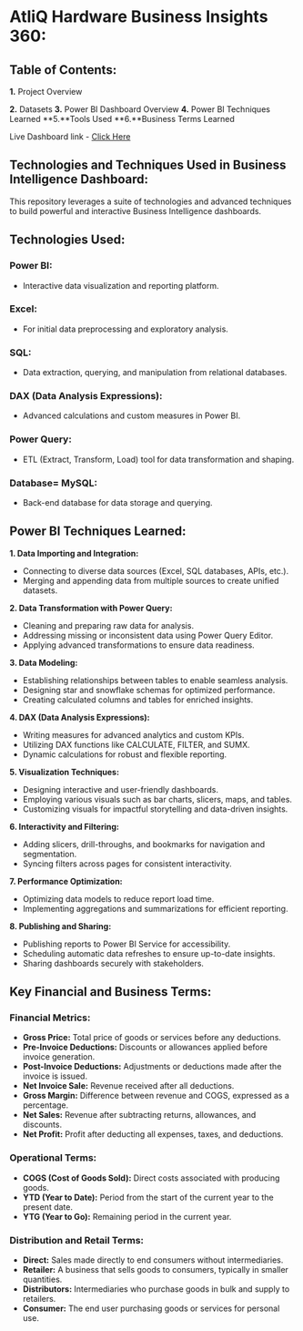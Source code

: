 # AtliQ Hardware Business Insights 360:
## Table of Contents:

**1.** Project Overview 

**2.** Datasets
**3.** Power BI Dashboard Overview
**4.** Power BI Techniques Learned
**5.**Tools Used
**6.**Business Terms Learned

Live Dashboard link - [Click Here](https://app.powerbi.com/view?r=eyJrIjoiOWM2YWQyMjYtYzcxMS00ZDFlLThkOTgtZTk0Njc2MzQyNDYxIiwidCI6ImM2ZTU0OWIzLTVmNDUtNDAzMi1hYWU5LWQ0MjQ0ZGM1YjJjNCJ9)

## Technologies and Techniques Used in Business Intelligence Dashboard:
This repository leverages a suite of technologies and advanced techniques to build powerful and interactive Business Intelligence dashboards.

## Technologies Used:

### Power BI:

- Interactive data visualization and reporting platform.

### Excel:

- For initial data preprocessing and exploratory analysis.
  
### SQL:

- Data extraction, querying, and manipulation from relational databases.
  
### DAX (Data Analysis Expressions):

- Advanced calculations and custom measures in Power BI.

### Power Query:

- ETL (Extract, Transform, Load) tool for data transformation and shaping.

### Database= MySQL:

- Back-end database for data storage and querying.

## Power BI Techniques Learned:

**1. Data Importing and Integration:**
- Connecting to diverse data sources (Excel, SQL databases, APIs, etc.).
- Merging and appending data from multiple sources to create unified datasets.
  
**2. Data Transformation with Power Query:**
- Cleaning and preparing raw data for analysis.
- Addressing missing or inconsistent data using Power Query Editor.
- Applying advanced transformations to ensure data readiness.
 
**3. Data Modeling:**
- Establishing relationships between tables to enable seamless analysis.
- Designing star and snowflake schemas for optimized performance.
- Creating calculated columns and tables for enriched insights.
  
**4. DAX (Data Analysis Expressions):**
- Writing measures for advanced analytics and custom KPIs.
- Utilizing DAX functions like CALCULATE, FILTER, and SUMX.
- Dynamic calculations for robust and flexible reporting.

**5. Visualization Techniques:**
- Designing interactive and user-friendly dashboards.
- Employing various visuals such as bar charts, slicers, maps, and tables.
- Customizing visuals for impactful storytelling and data-driven insights.

**6. Interactivity and Filtering:**
- Adding slicers, drill-throughs, and bookmarks for navigation and segmentation.
- Syncing filters across pages for consistent interactivity.

**7. Performance Optimization:**
- Optimizing data models to reduce report load time.
- Implementing aggregations and summarizations for efficient reporting.

**8. Publishing and Sharing:**
- Publishing reports to Power BI Service for accessibility.
- Scheduling automatic data refreshes to ensure up-to-date insights.
- Sharing dashboards securely with stakeholders.

## Key Financial and Business Terms:

### Financial Metrics:
- **Gross Price:** Total price of goods or services before any deductions.
- **Pre-Invoice Deductions:** Discounts or allowances applied before invoice generation.
- **Post-Invoice Deductions:** Adjustments or deductions made after the invoice is issued.
- **Net Invoice Sale:** Revenue received after all deductions.
- **Gross Margin:** Difference between revenue and COGS, expressed as a percentage.
- **Net Sales:** Revenue after subtracting returns, allowances, and discounts.
- **Net Profit:** Profit after deducting all expenses, taxes, and deductions.

### Operational Terms:
- **COGS (Cost of Goods Sold):** Direct costs associated with producing goods.
- **YTD (Year to Date):** Period from the start of the current year to the present date.
- **YTG (Year to Go):** Remaining period in the current year.

### Distribution and Retail Terms:
- **Direct:** Sales made directly to end consumers without intermediaries.
- **Retailer:** A business that sells goods to consumers, typically in smaller quantities.
- **Distributors:** Intermediaries who purchase goods in bulk and supply to retailers.
- **Consumer:** The end user purchasing goods or services for personal use.
